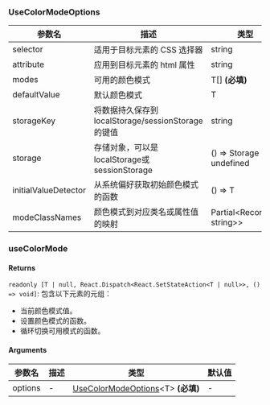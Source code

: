 ### UseColorModeOptions

|参数名|描述|类型|默认值|
|---|---|---|---|
|selector|适用于目标元素的 CSS 选择器|string |`'html'`|
|attribute|应用到目标元素的 html 属性|string |`'class'`|
|modes|可用的颜色模式|T[]  **(必填)**|`-`|
|defaultValue|默认颜色模式|T |`-`|
|storageKey|将数据持久保存到 localStorage/sessionStorage 的键值|string |`'reactuses-color-mode'`|
|storage|存储对象，可以是localStorage或sessionStorage|() => Storage \| undefined |``localStorage``|
|initialValueDetector|从系统偏好获取初始颜色模式的函数|() => T |`-`|
|modeClassNames|颜色模式到对应类名或属性值的映射|Partial&lt;Record&lt;T, string&gt;&gt; |`-`|

### useColorMode

#### Returns
`readonly [T | null, React.Dispatch<React.SetStateAction<T | null>>, () => void]`: 包含以下元素的元组：
- 当前颜色模式值。
- 设置颜色模式的函数。
- 循环切换可用模式的函数。

#### Arguments
|参数名|描述|类型|默认值|
|---|---|---|---|
|options|-|[UseColorModeOptions](#usecolormodeoptions)&lt;T&gt;  **(必填)**|-|
